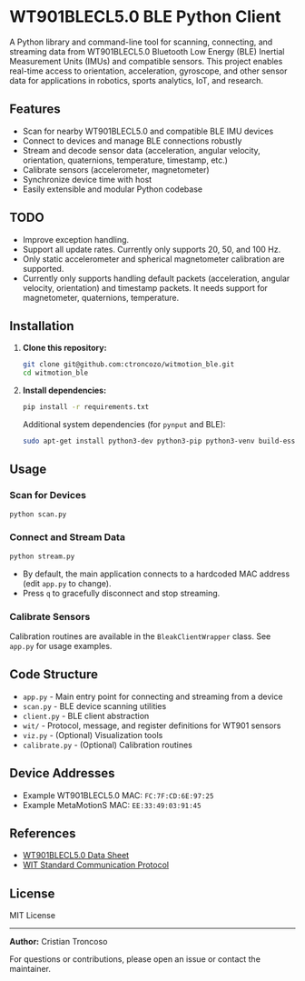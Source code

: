 # WT901BLECL5.0 BLE Python Client

A Python library and command-line tool for scanning, connecting, and streaming data from WT901BLECL5.0 Bluetooth Low
Energy (BLE) Inertial Measurement Units (IMUs) and compatible sensors. This project enables real-time access to
orientation, acceleration, gyroscope, and other sensor data for applications in robotics, sports analytics, IoT, and
research.

## Features

- Scan for nearby WT901BLECL5.0 and compatible BLE IMU devices
- Connect to devices and manage BLE connections robustly
- Stream and decode sensor data (acceleration, angular velocity, orientation, quaternions, temperature, timestamp, etc.)
- Calibrate sensors (accelerometer, magnetometer)
- Synchronize device time with host
- Easily extensible and modular Python codebase

## TODO

- Improve exception handling.
- Support all update rates. Currently only supports 20, 50, and 100 Hz.
- Only static accelerometer and spherical magnetometer calibration are supported.
- Currently only supports handling default packets (acceleration, angular velocity, orientation) and timestamp packets.
  It needs support for magnetometer, quaternions, temperature.

## Installation

1. **Clone this repository:**
   ```bash
   git clone git@github.com:ctroncozo/witmotion_ble.git
   cd witmotion_ble
   ```

2. **Install dependencies:**
   ```bash
   pip install -r requirements.txt
   ```
   Additional system dependencies (for `pynput` and BLE):
   ```bash
   sudo apt-get install python3-dev python3-pip python3-venv build-essential libevdev-dev
   ```

## Usage

### Scan for Devices

```bash
python scan.py
```

### Connect and Stream Data

```bash
python stream.py
```

- By default, the main application connects to a hardcoded MAC address (edit `app.py` to change).
- Press `q` to gracefully disconnect and stop streaming.

### Calibrate Sensors

Calibration routines are available in the `BleakClientWrapper` class. See `app.py` for usage examples.

## Code Structure

- `app.py` - Main entry point for connecting and streaming from a device
- `scan.py` - BLE device scanning utilities
- `client.py` - BLE client abstraction
- `wit/` - Protocol, message, and register definitions for WT901 sensors
- `viz.py` - (Optional) Visualization tools
- `calibrate.py` - (Optional) Calibration routines

## Device Addresses

- Example WT901BLECL5.0 MAC: `FC:7F:CD:6E:97:25`
- Example MetaMotionS MAC: `EE:33:49:03:91:45`

## References

- [WT901BLECL5.0 Data Sheet](documentation/wit_standard_comm_protocol.pdf)
- [WIT Standard Communication Protocol](documentation/WT901BLECL_data_sheet.pdf)

## License

MIT License

---
**Author:** Cristian Troncoso

For questions or contributions, please open an issue or contact the maintainer.